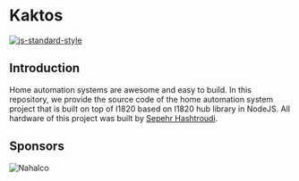 # Kaktos

[![js-standard-style](https://cdn.rawgit.com/feross/standard/master/badge.svg)](http://standardjs.com)

## Introduction
Home automation systems are awesome and easy to build.
In this repository, we provide the source code of the home automation system project
that is built on top of I1820 based on I1820 hub library in NodeJS.
All hardware of this project was built by [Sepehr Hashtroudi](https://github.com/sepehrhashtroudi).

## Sponsors
![Nahalco](https://github.com/nahalco.png)

